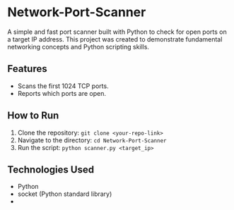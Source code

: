 # Network-Port-Scanner

A simple and fast port scanner built with Python to check for open ports on a target IP address. This project was created to demonstrate fundamental networking concepts and Python scripting skills.

## Features
- Scans the first 1024 TCP ports.
- Reports which ports are open.

## How to Run
1. Clone the repository: `git clone <your-repo-link>`
2. Navigate to the directory: `cd Network-Port-Scanner`
3. Run the script: `python scanner.py <target_ip>`

## Technologies Used
- Python
- socket (Python standard library)
- 
